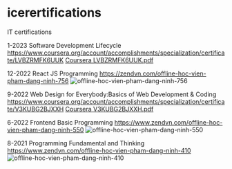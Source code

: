 # icerertifications
IT certifications




1-2023
Software Development Lifecycle
https://www.coursera.org/account/accomplishments/specialization/certificate/LVBZRMFK6UUK
[Coursera LVBZRMFK6UUK.pdf](https://github.com/ninhpd-sefr/it-cretifications/files/11288000/Coursera.LVBZRMFK6UUK.pdf)



12-2022
React JS Programming
https://zendvn.com/offline-hoc-vien-pham-dang-ninh-756
![offline-hoc-vien-pham-dang-ninh-756](https://user-images.githubusercontent.com/89170990/233416142-330b2fb2-8be3-457d-b732-9b03fc0e3a1c.png)


9-2022
Web Design for Everybody:Basics of Web Development & Coding
https://www.coursera.org/account/accomplishments/specialization/certificate/V3KUBG2BJXXH
[Coursera V3KUBG2BJXXH.pdf](https://github.com/ninhpd-sefr/it-cretifications/files/11287984/Coursera.V3KUBG2BJXXH.pdf)




6-2022
Frontend Basic Programming
https://www.zendvn.com/offline-hoc-vien-pham-dang-ninh-550
![offline-hoc-vien-pham-dang-ninh-550](https://user-images.githubusercontent.com/89170990/233415926-111e7ec3-0bc8-4fb1-ba84-530890ea3151.jpg)





8-2021 
Programming Fundamental and Thinking
https://www.zendvn.com/offline-hoc-vien-pham-dang-ninh-410
![offline-hoc-vien-pham-dang-ninh-410](https://user-images.githubusercontent.com/89170990/233415358-cc38d105-d836-4ae0-8f1c-0ad5ad0d8994.png)

